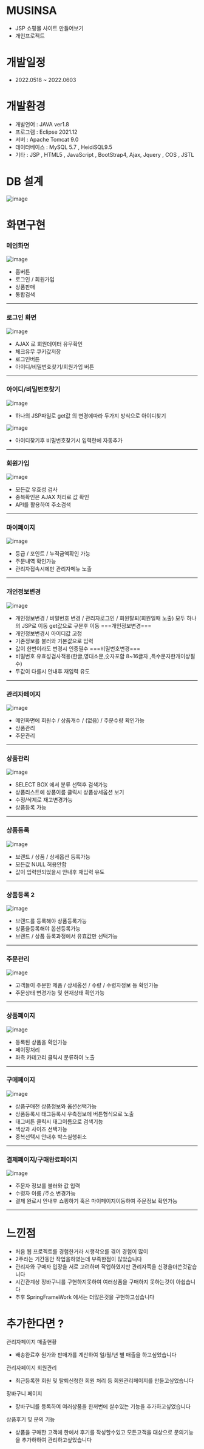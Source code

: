 # MUSINSA
- JSP 쇼핑몰 사이트 만들어보기
- 개인프로젝트
# 개발일정
- 2022.0518 ~ 2022.0603
# 개발환경
- 개발언어 : JAVA ver1.8
- 프로그램 : Eclipse 2021.12
- 서버 : Apache Tomcat 9.0
- 데이터베이스 : MySQL 5.7 , HeidiSQL9.5
- 기타 : JSP , HTML5 , JavaScript , BootStrap4,
       Ajax, Jquery , COS , JSTL 
# DB 설계
![image](https://user-images.githubusercontent.com/102267923/172859685-65b907c0-c551-4950-8b58-978494417daf.png)
# 화면구현

<h3>메인화면</h3>

![image](https://user-images.githubusercontent.com/102267923/172863315-6ddc55ea-1aa2-4e47-9551-67e4e3b29e52.png)
- 홈버튼
- 로그인 / 회원가입
- 상품판매
- 통합검색

<hr/>

<h3>로그인 화면</h3>

![image](https://user-images.githubusercontent.com/102267923/172863970-72df1bf4-9d34-43cb-91b5-ac51b7ae8586.png)
- AJAX 로 회원데이터 유무확인
- 체크유무 쿠키값저장
- 로그인버튼
- 아이디/비밀번호찾기/회원가입 버튼

<hr/>


<h3>아이디/비밀번호찾기</h3>

![image](https://user-images.githubusercontent.com/102267923/172863724-52188f6b-8de9-4855-8ed1-f9248421c072.png)
- 하나의 JSP파일로 get값 의 변경에따라 두가지 방식으로 아이디찾기

![image](https://user-images.githubusercontent.com/102267923/172876459-225527a6-80f3-4b6e-91dc-34bfe274ac41.png)
- 아이디찾기후 비밀번호찾기시 입력란에 자동추가

<hr/>

<h3>회원가입</h3>

![image](https://user-images.githubusercontent.com/102267923/172865135-dfe27251-7695-406e-a240-9d2c8e32f19a.png)
- 모든값 유효성 검사
- 중복확인은 AJAX 처리로 값 확인
- API를 활용하여 주소검색

<hr/>

<h3>마이페이지</h3>

![image](https://user-images.githubusercontent.com/102267923/172864966-f205b327-aeef-4ac1-ab99-bb133e98306c.png)
- 등급 / 포인트 / 누적금액확인 가능
- 주문내역 확인가능
- 관리자접속시에만 관리자메뉴 노출

<hr/>

<h3>개인정보변경</h3>

![image](https://user-images.githubusercontent.com/102267923/172865550-dbd2a17f-2241-4f82-8232-64f1bfb889d0.png)

- 개인정보변경 / 비밀번호 변경 / 관리자로그인 / 회원탈퇴(회원일때 노출) 모두 하나의 JSP로 이동 get값으로 구분후 이동
===개인정보변경===
- 개인정보변경시 아이디값 고정
- 기존정보를 불러와 기본값으로 입력
- 값이 한번이라도 변경시 인증필수
===비밀번호변경===
- 비밀번호 유효성검사적용(한글,영대소문,숫자포함 8~16글자 ,특수문자한개이상필수)
- 두값이 다를시 안내후 재입력 유도

<hr/>

<h3>관리자페이지</h3>

![image](https://user-images.githubusercontent.com/102267923/172866404-fe0c716f-8b6d-40ef-8cee-a006e05c4160.png)
- 메인화면에 회원수 / 상품개수 / (없음) / 주문수량 확인가능
- 상품관리
- 주문관리

<hr/>

<h3>상품관리</h3>

![image](https://user-images.githubusercontent.com/102267923/172866607-d2bd6340-7c6f-4b4f-996e-5d75146b8597.png)
- SELECT BOX 에서 분류 선택후 검색가능
- 상품리스트에 상품이름 클릭시 상품상세옵션 보기
- 수정/삭제로 재고변경가능
- 상품등록 가능

<hr/>

<h3>상품등록</h3>

![image](https://user-images.githubusercontent.com/102267923/172867035-19c1563e-e2f6-4c93-9f34-a4581551149d.png)
- 브랜드 / 상품 / 상세옵션 등록가능
- 모든값 NULL 허용안함
- 값이 입력안되었을시 안내후 재입력 유도

<hr/>

<h3>상품등록 2</h3>

![image](https://user-images.githubusercontent.com/102267923/172867376-24cd18d5-421d-4e13-9358-e988e7273fef.png)
- 브랜드를 등록해야 상품등록가능
- 상품을등록해야 옵션등록가능
- 브랜드 / 상품 등록과정에서 유효값만 선택가능

<hr/>

<h3>주문관리</h3>

![image](https://user-images.githubusercontent.com/102267923/172867474-efcf1d5d-3645-442d-acba-bf8666ec20a2.png)
- 고객들이 주문한 제품 / 상세옵션 / 수량 / 수령자정보 등 확인가능
- 주문상태 변경가능 및 현재상태 확인가능

<hr/>

<h3>상품페이지</h3>

![image](https://user-images.githubusercontent.com/102267923/172867587-fcbf25bb-180e-4760-adcc-84d312728a7d.png)
- 등록된 상품을 확인가능 
- 페이징처리 
- 좌측 카테고리 클릭시 분류하여 노출

<hr/>

<h3>구메페이지</h3>

![image](https://user-images.githubusercontent.com/102267923/172867760-d883513f-ef07-4912-ba0b-eac8950e1986.png)
- 상품구매전 상품정보와 옵션선택가능
- 상품등록시 태그등록시 우측정보에 버튼형식으로 노출 
- 태그버튼 클릭시 태그이름으로 검색기능
- 색상과 사이즈 선택가능 
- 중복선택시 안내후 박스실행취소

<hr/>

<h3>결제페이지/구매완료페이지</h3>

![image](https://user-images.githubusercontent.com/102267923/172867878-d81a057e-17d0-4b27-8544-577ca6206d46.png)
- 주문자 정보를 불러와 값 입력
- 수령자 이름 /주소 변경가능
- 결제 완료시 안내후 쇼핑하기 혹은 마이페이지이동하여 주문정보 확인가능
<hr/>

# 느낀점 
- 처음 웹 프로젝트를 경험한거라 시행착오를 겪어 경험이 많이
- 2주라는 기간동안 작업을하였는데 부족한점이 많았습니다
- 관리자와 구매자 입장을 서로 고려하며 작업하였지만 관리자쪽을 신경을더쓴것같습니다
- 시간관계상 장바구니를 구현하지못하여 여러상품을 구매하지 못하는것이 아쉽습니다
- 추후 SpringFrameWork 에서는 더많은것을 구현하고싶습니다

# 추가한다면 ? 

관리자페이지 매출현황

- 배송완료후 원가와 판매가를 계산하여 일/월/년 별 매출을 하고싶었습니다

관리자페이지 회원관리

- 최근등록한 회원 및 탈퇴신청한 회원 처리 등 회원관리페이지를 만들고싶었습니다

장바구니 페이지

- 장바구니를 등록하여 여러상품을 한꺼번에 살수있는 기능을 추가하고싶었습니다

상품후기 및 문의 기능

- 상품을 구매한 고객에 한에서 후기를 작성할수있고 모든고객을 대상으로 문의기능을 추가하하여 관리하고싶었습니다
